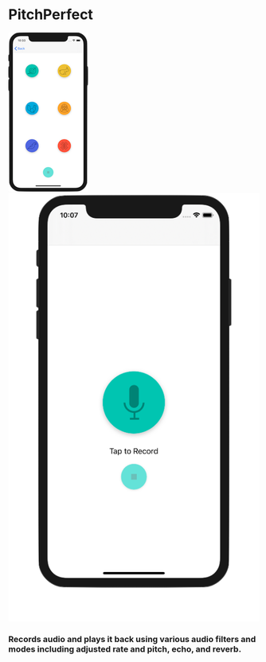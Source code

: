# PitchPerfect
![Recording View](images/playbackView.png) ![Recording View](images/recordingView.png)
### Records audio and plays it back using various audio filters and modes including adjusted rate and pitch, echo, and reverb.
